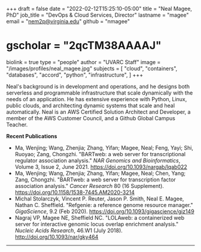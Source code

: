 +++
draft = false
date = "2022-02-12T15:25:10-05:00"
title = "Neal Magee, PhD"
job_title = "DevOps & Cloud Services, Director"
lastname = "magee"
email = "nem2p@virginia.edu"
github = "nmagee"
# gscholar = "2qcTM38AAAAJ"
biolink = true
type = "people"
author = "UVARC Staff"
image = "/images/profiles/neal_magee.jpg"
subjects = [
  "cloud",
  "containers",
  "databases",
  "accord",
  "python",
  "infrastructure",
]
+++

Neal's background is in development and operations, and he designs both serverless and programmable infrastructure 
that scale dynamically with the needs of an application. He has extensive experience with Python, Linux, 
public clouds, and architecting dynamic systems that scale and heal automatically. Neal is an AWS 
Certified Solution Architect and Developer, a member of the AWS Customer Council, and a Github Global 
Campus Teacher.

**Recent Publications**

- Ma, Wenjing; Wang, Zhenjia; Zhang, Yifan; Magee, Neal; Feng, Yayi; Shi, Ruoyao; Zang, Chongzhi. "BARTweb: a web server for transcriptional regulator association analysis." *NAR Genomics and Bioinformatics*, Volume 3, Issue 2, June 2021. https://doi.org/10.1093/nargab/lqab022
- Ma, Wenjing; Wang, Zhenjia; Zhang, Yifan; Magee, Neal; Chen, Yang; Zang, Chongzhi. "BARTweb: a web server for transcription factor association analysis." *Cancer Research* 80 (16 Supplement). https://doi.org/10.1158/1538-7445.AM2020-3214
- Michal Stolarczyk, Vincent P. Reuter, Jason P. Smith, Neal E. Magee, Nathan C. Sheffield. "Refgenie: a reference genome resource manager." *GigaScience*, 9.2 (Feb 2020). https://doi.org/10.1093/gigascience/giz149
- Nagraj VP, Magee NE, Sheffield NC. "LOLAweb: a containerized web server for interactive genomic locus overlap enrichment analysis." *Nucleic Acids Research*, 46.W1 (July 2018). http://doi.org/10.1093/nar/gky464

- - -
